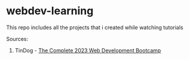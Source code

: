 # webdev-learning
This repo includes all the projects that i created while watching tutorials

Sources:
1. TinDog - [The Complete 2023 Web Development Bootcamp](https://www.udemy.com/course/the-complete-web-development-bootcamp/)
